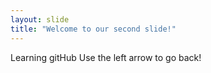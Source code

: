 ```yaml
---
layout: slide
title: "Welcome to our second slide!"
---
```

Learning gitHub
Use the left arrow to go back!
